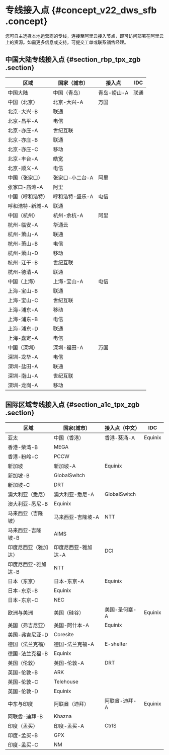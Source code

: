 # 专线接入点 {#concept_v22_dws_sfb .concept}

您可自主选择本地运营商的专线，连接至阿里云接入节点，即可访问部署在阿里云上的资源。如需更多信息或支持，可提交工单或联系销售经理。

## 中国大陆专线接入点 {#section_rbp_tpx_zgb .section}

|区域|国家（城市）|接入点|IDC|
|--|------|---|---|
|中国大陆|中国（青岛）|青岛-崂山-A|联通|
|中国（北京）|北京-大兴-A|万国|
|北京-大兴-B|联通|
|北京-昌平-A|电信|
|北京-亦庄-A|世纪互联|
|北京-亦庄-B|联通|
|北京-亦庄-C|移动|
|北京-丰台-A|皓宽|
|北京-顺义-A|电信|
|中国（张家口）|张家口-小二台-A|阿里|
|张家口-庙滩-A|阿里|
|中国（呼和浩特）|呼和浩特-盛乐-A|电信|
|呼和浩特-新城-A|联通|
|中国（杭州）|杭州-余杭-A|阿里|
|杭州-临安-A|华通云|
|杭州-萧山-A|联通|
|杭州-萧山-B|电信|
|杭州-萧山-D|移动|
|杭州-江干-B|世纪互联|
|杭州-德清-A|联通|
|中国（上海）|上海-宝山-A|电信|
|上海-宝山-B|联通|
|上海-宝山-C|世纪互联|
|上海-浦东-A|移动|
|上海-浦东-B|电信|
|上海-浦东-D|联通|
|上海-嘉定-A|电信|
|中国（深圳）|深圳-福田-A|万国|
|深圳-龙华-A|电信|
|深圳-盐田-A|联通|
|深圳-南山-A|世纪互联|
|深圳-龙岗-A|移动|

## 国际区域专线接入点 {#section_a1c_tpx_zgb .section}

|区域|国家\(城市）|接入点（中文）|IDC|
|--|-------|-------|---|
|亚太|中国（香港）|香港-葵涌-A|Equinix|
|香港-柴湾-B|MEGA|
|香港-粉岭-C|PCCW|
|新加坡|新加坡-A|Equinix|
|新加坡-B|GlobalSwitch|
|新加坡-C|DRT|
|澳大利亚（悉尼）|澳大利亚-悉尼-A|GlobalSwitch|
|澳大利亚-悉尼-B|Equinix|
|马来西亚（吉隆坡）|马来西亚-吉隆坡-A|NTT|
|马来西亚-吉隆坡-B|AIMS|
|印度尼西亚（雅加达）|印度尼西亚-雅加达-A|DCI|
|印度尼西亚-雅加达-B|NTT|
|日本（东京）|日本-东京-A|Equinix|
|日本-东京-B|Equinix|
|日本-东京-C|NEC|
|欧洲与美洲|美国（硅谷）|美国-圣何塞-A|Equinix|
|美国（弗吉尼亚）|美国-阿什本-A|Equinix|
|美国-弗吉尼亚-D|Coresite|
|德国（法兰克福）|德国-法兰克福-A|E-shelter|
|德国-法兰克福-B|Equinix|
|英国（伦敦）|英国-伦敦-A|DRT|
|英国-伦敦-B|ARK|
|英国-伦敦-C|Telehouse|
|英国-伦敦-D|Equinix|
|中东与印度|阿联酋（迪拜）|阿联酋-迪拜-A|Equinix|
|阿联酋-迪拜-B|Khazna|
|印度（孟买）|印度-孟买-A|CtrlS|
|印度-孟买-B|GPX|
|印度-孟买-C|NM|

